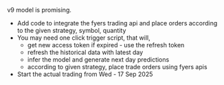 v9 model is promising. 
- Add code to integrate the fyers trading api and place orders according to the given strategy, symbol, quantity
- You may need one click trigger script, that will,
   - get new access token if expired - use the refresh token
   - refresh the historical data with latest day
   - infer the model and generate next day predictions
   - according to given strategy, place trade orders using fyers apis
- Start the actual trading from Wed - 17 Sep 2025